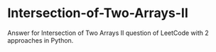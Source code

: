 # Intersection-of-Two-Arrays-II
Answer for Intersection of Two Arrays II question of LeetCode with 2 approaches in Python.
